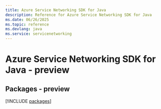```yaml
---
title: Azure Service Networking SDK for Java
description: Reference for Azure Service Networking SDK for Java
ms.date: 06/26/2025
ms.topic: reference
ms.devlang: java
ms.service: servicenetworking
---
```

# Azure Service Networking SDK for Java - preview
## Packages - preview
[!INCLUDE [packages](service-networking-index.md)]